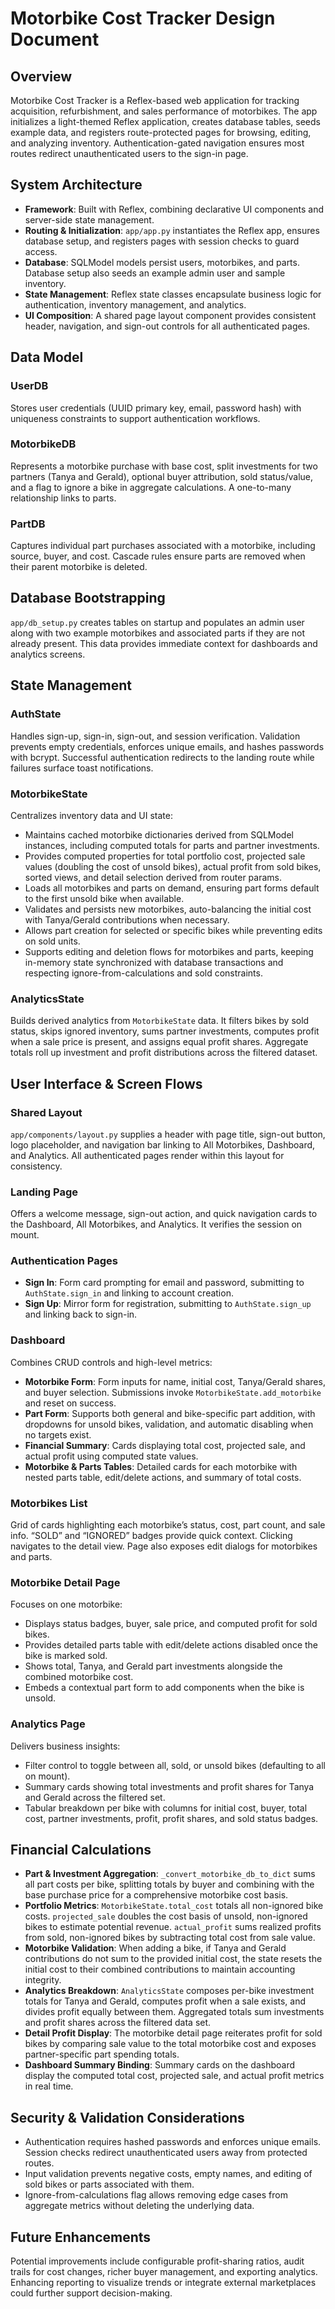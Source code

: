 # Motorbike Cost Tracker Design Document

## Overview
Motorbike Cost Tracker is a Reflex-based web application for tracking acquisition, refurbishment, and sales performance of motorbikes. The app initializes a light-themed Reflex application, creates database tables, seeds example data, and registers route-protected pages for browsing, editing, and analyzing inventory. Authentication-gated navigation ensures most routes redirect unauthenticated users to the sign-in page.

## System Architecture
- **Framework**: Built with Reflex, combining declarative UI components and server-side state management.
- **Routing & Initialization**: `app/app.py` instantiates the Reflex app, ensures database setup, and registers pages with session checks to guard access.
- **Database**: SQLModel models persist users, motorbikes, and parts. Database setup also seeds an example admin user and sample inventory.
- **State Management**: Reflex state classes encapsulate business logic for authentication, inventory management, and analytics.
- **UI Composition**: A shared page layout component provides consistent header, navigation, and sign-out controls for all authenticated pages.

## Data Model
### UserDB
Stores user credentials (UUID primary key, email, password hash) with uniqueness constraints to support authentication workflows.

### MotorbikeDB
Represents a motorbike purchase with base cost, split investments for two partners (Tanya and Gerald), optional buyer attribution, sold status/value, and a flag to ignore a bike in aggregate calculations. A one-to-many relationship links to parts.

### PartDB
Captures individual part purchases associated with a motorbike, including source, buyer, and cost. Cascade rules ensure parts are removed when their parent motorbike is deleted.

## Database Bootstrapping
`app/db_setup.py` creates tables on startup and populates an admin user along with two example motorbikes and associated parts if they are not already present. This data provides immediate context for dashboards and analytics screens.

## State Management
### AuthState
Handles sign-up, sign-in, sign-out, and session verification. Validation prevents empty credentials, enforces unique emails, and hashes passwords with bcrypt. Successful authentication redirects to the landing route while failures surface toast notifications.

### MotorbikeState
Centralizes inventory data and UI state:
- Maintains cached motorbike dictionaries derived from SQLModel instances, including computed totals for parts and partner investments.
- Provides computed properties for total portfolio cost, projected sale values (doubling the cost of unsold bikes), actual profit from sold bikes, sorted views, and detail selection derived from router params.
- Loads all motorbikes and parts on demand, ensuring part forms default to the first unsold bike when available.
- Validates and persists new motorbikes, auto-balancing the initial cost with Tanya/Gerald contributions when necessary.
- Allows part creation for selected or specific bikes while preventing edits on sold units.
- Supports editing and deletion flows for motorbikes and parts, keeping in-memory state synchronized with database transactions and respecting ignore-from-calculations and sold constraints.

### AnalyticsState
Builds derived analytics from `MotorbikeState` data. It filters bikes by sold status, skips ignored inventory, sums partner investments, computes profit when a sale price is present, and assigns equal profit shares. Aggregate totals roll up investment and profit distributions across the filtered dataset.

## User Interface & Screen Flows
### Shared Layout
`app/components/layout.py` supplies a header with page title, sign-out button, logo placeholder, and navigation bar linking to All Motorbikes, Dashboard, and Analytics. All authenticated pages render within this layout for consistency.

### Landing Page
Offers a welcome message, sign-out action, and quick navigation cards to the Dashboard, All Motorbikes, and Analytics. It verifies the session on mount.

### Authentication Pages
- **Sign In**: Form card prompting for email and password, submitting to `AuthState.sign_in` and linking to account creation.
- **Sign Up**: Mirror form for registration, submitting to `AuthState.sign_up` and linking back to sign-in.

### Dashboard
Combines CRUD controls and high-level metrics:
- **Motorbike Form**: Form inputs for name, initial cost, Tanya/Gerald shares, and buyer selection. Submissions invoke `MotorbikeState.add_motorbike` and reset on success.
- **Part Form**: Supports both general and bike-specific part addition, with dropdowns for unsold bikes, validation, and automatic disabling when no targets exist.
- **Financial Summary**: Cards displaying total cost, projected sale, and actual profit using computed state values.
- **Motorbike & Parts Tables**: Detailed cards for each motorbike with nested parts table, edit/delete actions, and summary of total costs.

### Motorbikes List
Grid of cards highlighting each motorbike’s status, cost, part count, and sale info. “SOLD” and “IGNORED” badges provide quick context. Clicking navigates to the detail view. Page also exposes edit dialogs for motorbikes and parts.

### Motorbike Detail Page
Focuses on one motorbike:
- Displays status badges, buyer, sale price, and computed profit for sold bikes.
- Provides detailed parts table with edit/delete actions disabled once the bike is marked sold.
- Shows total, Tanya, and Gerald part investments alongside the combined motorbike cost.
- Embeds a contextual part form to add components when the bike is unsold.

### Analytics Page
Delivers business insights:
- Filter control to toggle between all, sold, or unsold bikes (defaulting to all on mount).
- Summary cards showing total investments and profit shares for Tanya and Gerald across the filtered set.
- Tabular breakdown per bike with columns for initial cost, buyer, total cost, partner investments, profit, profit shares, and sold status badges.

## Financial Calculations
- **Part & Investment Aggregation**: `_convert_motorbike_db_to_dict` sums all part costs per bike, splitting totals by buyer and combining with the base purchase price for a comprehensive motorbike cost basis.
- **Portfolio Metrics**: `MotorbikeState.total_cost` totals all non-ignored bike costs. `projected_sale` doubles the cost basis of unsold, non-ignored bikes to estimate potential revenue. `actual_profit` sums realized profits from sold, non-ignored bikes by subtracting total cost from sale value.
- **Motorbike Validation**: When adding a bike, if Tanya and Gerald contributions do not sum to the provided initial cost, the state resets the initial cost to their combined contributions to maintain accounting integrity.
- **Analytics Breakdown**: `AnalyticsState` composes per-bike investment totals for Tanya and Gerald, computes profit when a sale exists, and divides profit equally between them. Aggregated totals sum investments and profit shares across the filtered data set.
- **Detail Profit Display**: The motorbike detail page reiterates profit for sold bikes by comparing sale value to the total motorbike cost and exposes partner-specific part spending totals.
- **Dashboard Summary Binding**: Summary cards on the dashboard display the computed total cost, projected sale, and actual profit metrics in real time.

## Security & Validation Considerations
- Authentication requires hashed passwords and enforces unique emails. Session checks redirect unauthenticated users away from protected routes.
- Input validation prevents negative costs, empty names, and editing of sold bikes or parts associated with them.
- Ignore-from-calculations flag allows removing edge cases from aggregate metrics without deleting the underlying data.

## Future Enhancements
Potential improvements include configurable profit-sharing ratios, audit trails for cost changes, richer buyer management, and exporting analytics. Enhancing reporting to visualize trends or integrate external marketplaces could further support decision-making.
